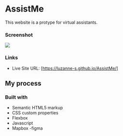 # AssistMe

This website is a protype for virtual assistants.

### Screenshot

![](<images/ezgif.com-gif-maker(1).gif>)

### Links

- Live Site URL: [https://luzanne-s.github.io/AssistMe/]

## My process

### Built with

- Semantic HTML5 markup
- CSS custom properties
- Flexbox
- Javascript
- Mapbox
  -figma
